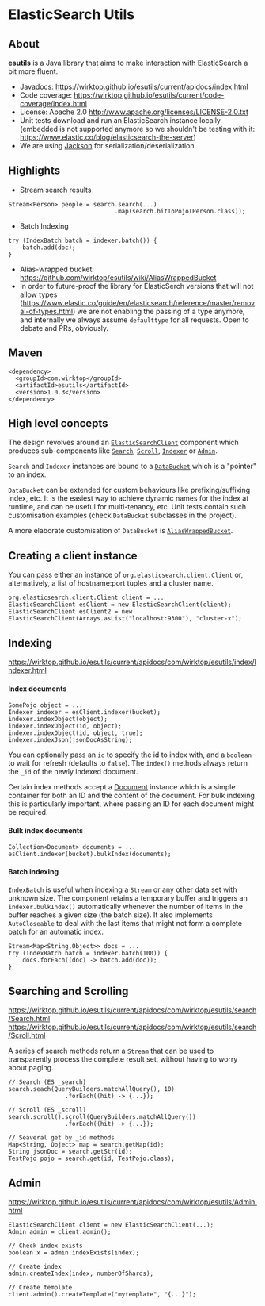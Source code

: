 # ElasticSearch Utils

## About
**esutils** is a Java library that aims to make interaction with ElasticSearch a bit more fluent.
* Javadocs: https://wirktop.github.io/esutils/current/apidocs/index.html
* Code coverage: https://wirktop.github.io/esutils/current/code-coverage/index.html
* License: Apache 2.0 http://www.apache.org/licenses/LICENSE-2.0.txt
* Unit tests download and run an ElasticSearch instance locally (embedded is not supported anymore so
we shouldn't be testing with it: https://www.elastic.co/blog/elasticsearch-the-server)
* We are using [Jackson](https://github.com/FasterXML/jackson) for serialization/deserialization
## Highlights

* Stream search results
```
Stream<Person> people = search.search(...)
                              .map(search.hitToPojo(Person.class));
```

* Batch Indexing
```
try (IndexBatch batch = indexer.batch()) {
    batch.add(doc);
}

```
* Alias-wrapped bucket: https://github.com/wirktop/esutils/wiki/AliasWrappedBucket
* In order to future-proof the library for ElasticSerch versions that will not allow types (https://www.elastic.co/guide/en/elasticsearch/reference/master/removal-of-types.html) 
we are not enabling the passing of a type anymore, and internally we always assume `defaulttype` for all requests. Open to debate and PRs, obviously.

## Maven

```
<dependency>
  <groupId>com.wirktop</groupId>
  <artifactId>esutils</artifactId>
  <version>1.0.3</version>
</dependency>
```
  
## High level concepts
The design revolves around an [`ElasticSearchClient`](https://wirktop.github.io/esutils/current/apidocs/com/wirktop/esutils/ElasticSearchClient.html) component
which produces sub-components like [`Search`](https://wirktop.github.io/esutils/current/apidocs/com/wirktop/esutils/search/Search.html),
[`Scroll`](https://wirktop.github.io/esutils/current/apidocs/com/wirktop/esutils/search/Scroll.html),
[`Indexer`](https://wirktop.github.io/esutils/current/apidocs/com/wirktop/esutils/index/Indexer.html) or
[`Admin`](https://wirktop.github.io/esutils/current/apidocs/com/wirktop/esutils/Admin.html).

`Search` and `Indexer` instances are bound to a [`DataBucket`](https://wirktop.github.io/esutils/current/apidocs/com/wirktop/esutils/DataBucket.html) which is a "pointer" to
an index.

`DataBucket` can be extended for custom behaviours like prefixing/suffixing index, etc. It is the easiest way to achieve dynamic names for the
index at runtime, and can be useful for multi-tenancy, etc. Unit tests contain such customisation examples (check `DataBucket` subclasses in the project).

A more elaborate customisation of `DataBucket` is [`AliasWrappedBucket`](https://github.com/wirktop/esutils/wiki/AliasWrappedBucket).

## Creating a client instance
You can pass either an instance of `org.elasticsearch.client.Client` or, alternatively, a list of hostname:port tuples and a cluster name. 
```
org.elasticsearch.client.Client client = ...
ElasticSearchClient esClient = new ElasticSearchClient(client);
ElasticSearchClient esClient2 = new ElasticSearchClient(Arrays.asList("localhost:9300"), "cluster-x");
```

## Indexing
https://wirktop.github.io/esutils/current/apidocs/com/wirktop/esutils/index/Indexer.html
#### Index documents
```
SomePojo object = ...
Indexer indexer = esClient.indexer(bucket);
indexer.indexObject(object);
indexer.indexObject(id, object);
indexer.indexObject(id, object, true);
indexer.indexJson(jsonDocAsString);
```
You can optionally pass an `id` to specify the id to index with, and a `boolean` to wait for refresh (defaults to `false`).
The `index()` methods always return the `_id` of the newly indexed document.

Certain index methods accept a [Document](https://wirktop.github.io/esutils/current/apidocs/com/wirktop/esutils/Document.html) instance which is a simple container 
for both an ID and the content of the document. For bulk indexing this is particularly important, where passing an ID for each document might be required.

#### Bulk index documents
```
Collection<Document> documents = ...
esClient.indexer(bucket).bulkIndex(documents);
```

#### Batch indexing
`IndexBatch` is useful when indexing a `Stream` or any other data set with unknown size. The component retains a temporary buffer and triggers an `indexer.bulkIndex()`
automatically whenever the number of items in the buffer reaches a given size (the batch size). It also implements `AutoCloseable` to deal with the last items that
might not form a complete batch for an automatic index.  
```
Stream<Map<String,Object>> docs = ...
try (IndexBatch batch = indexer.batch(100)) {
    docs.forEach((doc) -> batch.add(doc));
}
```

## Searching and Scrolling
https://wirktop.github.io/esutils/current/apidocs/com/wirktop/esutils/search/Search.html
https://wirktop.github.io/esutils/current/apidocs/com/wirktop/esutils/search/Scroll.html

A series of search methods return a `Stream` that can be used to transparently process the complete result set, without having to worry about paging.
```
// Search (ES _search)
search.seach(QueryBuilders.matchAllQuery(), 10)
                .forEach((hit) -> {...});
                
// Scroll (ES _scroll)
search.scroll().scroll(QueryBuilders.matchAllQuery())
                .forEach((hit) -> {...});

// Seaveral get by _id methods
Map<String, Object> map = search.getMap(id);
String jsonDoc = search.getStr(id);
TestPojo pojo = search.get(id, TestPojo.class);
```

## Admin
https://wirktop.github.io/esutils/current/apidocs/com/wirktop/esutils/Admin.html
```
ElasticSearchClient client = new ElasticSearchClient(...);
Admin admin = client.admin();

// Check index exists
boolean x = admin.indexExists(index);

// Create index
admin.createIndex(index, numberOfShards);

// Create template
client.admin().createTemplate("mytemplate", "{...}");
```
